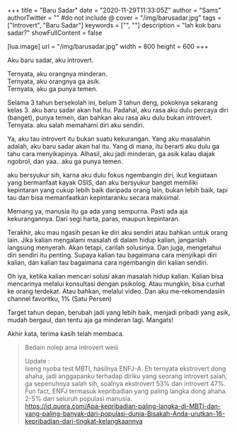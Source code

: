 +++
title = "Baru Sadar"
date = "2020-11-29T11:33:05Z"
author = "Sams"
authorTwitter = "" #do not include @
cover = "/img/barusadar.jpg"
tags = ["Introvert", "Baru Sadar"]
keywords = ["", ""]
description = "lah kok baru sadar?"
showFullContent = false

[lua.image]
url = "/img/barusadar.jpg"
width = 800
height = 600
+++

Aku baru sadar, aku introvert. 

Ternyata, aku orangnya minderan. <br>
Ternyata, aku orangnya ga asik. <br>
Ternyata, aku ga punya temen. <br>

Selama 3 tahun bersekolah ini, belum 3 tahun deng, pokoknya sekarang kelas 3. aku baru sadar akan hal itu. Padahal, aku rasa aku dulu percaya diri (banget), punya temen, dan bahkan aku rasa aku dulu bukan introvert.
Ternyata. aku salah memahami diri aku sendiri.

Ya, aku tau introvert itu bukan suatu kekurangan.
Yang aku masalahin adalah, aku baru sadar akan hal itu. Yang di mana, itu berarti aku dulu ga tahu cara menyikapinya. Alhasil, aku jadi minderan, ga asik kalau diajak ngobrol, dan yaa.. aku ga punya temen.

aku bersyukur sih, karna aku dulu fokus ngembangin diri, ikut kegiataan yang bermanfaat kayak OSIS, dan aku bersyukur banget memiliki kepintaran yang cukup lebih baik daripada orang lain, bukan lebih baik, tapi tau dan bisa memanfaatkan kepintaranku secara maksimal. 

Memang ya, manusia itu ga ada yang sempurna. Pasti ada aja kekurangannya. Dari segi harta, paras, maupun kepintaran. 

Terakhir, aku mau ngasih pesan ke diri aku sendiri atau bahkan untuk orang lain.
Jika kalian mengalami masalah di dalam hidup kalian, janganlah langsung menyerah. Akan tetapi, carilah solusinya.
Dan juga, mengetahui diri sendiri itu penting. Supaya kalian tau bagaimana cara menyikapi diri kalian, dan kalian tau bagaimana cara ngembangin diri kalian sendiri.

Oh iya, ketika kalian mencari solusi akan masalah hidup kalian. Kalian bisa mencarinya melalui konsultasi dengan psikolog. Atau mungkin, bisa curhat ke orang terdekat. Atau bahkan, melalui video. Dan aku me-rekomendasiin channel favoritku, 1% (Satu Persen)

Target tahun depan, berubah jadi yang lebih baik, menjadi pribadi yang asik, mudah bergaul, dan tentu aja ga minderan lagi. Mangats! 

Akhir kata, terima kasih telah membaca.

> Bedain nolep ama introvert weiii <br>
>
> Update : <br>
> Iseng nyoba test MBTI, hasilnya ENFJ-A. Eh ternyata ekstrovert dong ahaha, jadi anggapanku terhadap diriku yang seorang introvert salah, ga sepenuhnya salah sih, soalnya ekstrovert 53% dan introvert 47%. <br>
> Fun fact, ENFJ termasuk kepribadian yang paling langka dong ahaha. 2-5% dari seluruh populasi manusia. <br>
> https://id.quora.com/Apa-kepribadian-paling-langka-di-MBTI-dan-yang-paling-banyak-dari-populasi-dunia-Bisakah-Anda-urutkan-16-kepribadian-dari-tingkat-kelangkaannya





























